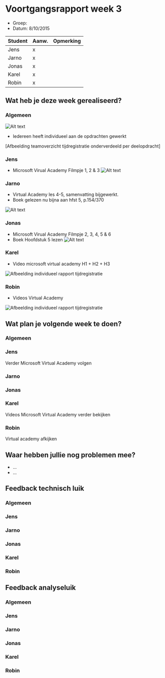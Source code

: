 # Voortgangsrapport week 3

* Groep:
* Datum: 8/10/2015

| Student  | Aanw. | Opmerking |
| :---     | :---  | :---      |
| Jens |   x    |           |
| Jarno |   x    |           |
| Jonas |    x   |           |
| Karel |    x   |           |
| Robin |    x   |           |

## Wat heb je deze week gerealiseerd?

### Algemeen

![Alt text](http://i.imgur.com/47mZ4Y7.png)

* Iedereen heeft individueel aan de opdrachten gewerkt


[Afbeelding teamoverzicht tijdregistratie onderverdeeld per deelopdracht]

### Jens

* Microsoft Virual Academy Filmpje 1, 2 & 3
![Alt text](http://i.prntscr.com/8d9e9ba640904630ac70bd752c013907.png)

### Jarno

* Virtual Academy les 4-5, samenvatting bijgewerkt.
* Boek gelezen nu bijna aan hfst 5, p.154/370

![Alt text](http://i.imgur.com/erLSC7V.png)

### Jonas

* Microsoft Virual Academy Filmpje 2, 3, 4, 5 & 6
* Boek Hoofdstuk 5 lezen
![Alt text](http://i.imgur.com/uV5UJgm.png)


### Karel

* Video microsoft virtual academy H1 + H2 + H3

![Afbeelding individueel rapport tijdregistratie](http://i.imgur.com/aVuluF5.jpg)

### Robin

* Videos Virtual Academy

![Afbeelding individueel rapport tijdregistratie](https://i.gyazo.com/f514f96263ac836d11285f5751c2bf72.png)


## Wat plan je volgende week te doen?

### Algemeen
### Jens
Verder Microsoft Virtual Academy volgen
### Jarno
### Jonas
### Karel
Videos Microsoft Virtual Academy verder bekijken
### Robin
Virtual academy afkijken


## Waar hebben jullie nog problemen mee?

* ...
* ...

## Feedback technisch luik

### Algemeen

### Jens
### Jarno
### Jonas
### Karel
### Robin

## Feedback analyseluik

### Algemeen

### Jens
### Jarno
### Jonas
### Karel
### Robin

